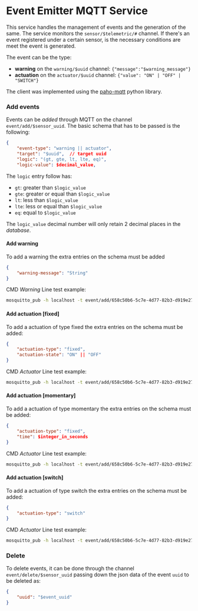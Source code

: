 # Event Emitter MQTT Service

This service handles the management of events and the generation of the same.
The service monitors the `sensor/$telemetric/#` channel. If there's an event registered under a certain sensor, is the necessary conditions are meet the event is generated. 

The event can be the type: 

- __warning__ on the `warning/$uuid` channel: `{"message":"$warning_message"}`
- __actuation__ on the `actuator/$uuid` channel: `{"value": "ON" | "OFF" | "SWITCH"}`

The client was implemented using the [paho-mqtt](https://www.eclipse.org/paho/clients/python/docs/) python library. 

### Add events

Events can be _added_ through MQTT on the channel `event/add/$sensor_uuid`.
The basic schema that has to be passed is the following:

```json
{
    "event-type": "warning || actuator",
    "target": "$uuid",  // target uuid
    "logic": "(gt, gte, lt, lte, eq)",
    "logic-value": $decimal_value,
```
The `logic` entry follow has:

- `gt`: greater than `$logic_value`
- `gte`: greater or equal than `$logic_value`
- `lt`: less than `$logic_value`
- `lte`: less or equal than `$logic_value`
- `eq`: equal to `$logic_value`

The `logic_value` decimal number will only retain 2 decimal places in the _database_.

#### Add warning

To add a warning the extra entries on the schema must be added

```json
{
    "warning-message": "String"
}
```

CMD _Warning_ Line test example:

```bash
mosquitto_pub -h localhost -t event/add/658c50b6-5c7e-4d77-82b3-d919e276ef28 -m "{\"event-type\": \"warning\",\"target\":\"e898784b-cd54-4584-b67b-1ae5019b6a51\",\"logic\":\"gte\",\"logic-value\":90,\"warning-message\":\"Water tank almost full\"}"
```

#### Add actuation [fixed]

To add a actuation of type fixed the extra entries on the schema must be added:

```json
{
    "actuation-type": "fixed",
    "actuation-state": "ON" || "OFF"
}
```

CMD _Actuator_ Line test example:

```bash
mosquitto_pub -h localhost -t event/add/658c50b6-5c7e-4d77-82b3-d919e276ef28 -m "{\"event-type\": \"actuator\",\"target\":\"e898784b-cd54-4584-b67b-1ae5019b6a51\",\"logic\":\"lt\",\"logic-value\":10,\"actuation-type\":\"fixed\",\"actuation-state\":\"ON\"}"
```

#### Add actuation [momentary]

To add a actuation of type momentary the extra entries on the schema must be added:

```json
{
    "actuation-type": "fixed",
    "time": $integer_in_seconds
}
```

CMD _Actuator_ Line test example:

```bash
mosquitto_pub -h localhost -t event/add/658c50b6-5c7e-4d77-82b3-d919e276ef28 -m "{\"event-type\": \"actuator\",\"target\":\"e898784b-cd54-4584-b67b-1ae5019b6a51\",\"logic\":\"lt\",\"logic-value\":10,\"actuation-type\":\"momentary\",\"time\":3}"
```

#### Add actuation [switch]

To add a actuation of type switch the extra entries on the schema must be added:

```json
{
    "actuation-type": "switch"
}
```

CMD _Actuator_ Line test example:

```bash
mosquitto_pub -h localhost -t event/add/658c50b6-5c7e-4d77-82b3-d919e276ef28 -m "{\"event-type\": \"actuator\",\"target\":\"e898784b-cd54-4584-b67b-1ae5019b6a51\",\"logic\":\"lt\",\"logic-value\":10,\"actuation-type\":\"switch\"}"
```

### Delete

To delete events, it can be done through the channel `event/delete/$sensor_uuid` passing down the json data of the event `uuid` to be deleted as:

```json
{
    "uuid": "$event_uuid"
}
```

